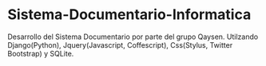 Sistema-Documentario-Informatica
================================

Desarrollo del Sistema Documentario por parte del grupo Qaysen. Utilzando Django(Python), Jquery(Javascript, Coffescript), Css(Stylus, Twitter Bootstrap) y SQLite.